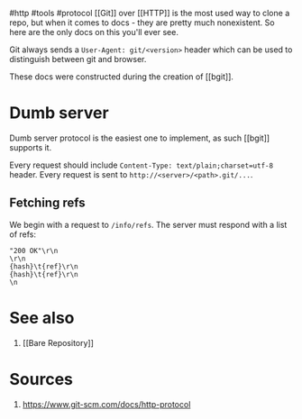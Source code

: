 #http #tools #protocol
[[Git]] over [[HTTP]] is the most used way to clone a repo, but when it comes to docs - they are pretty much nonexistent. So here are the only docs on this you'll ever see.

Git always sends a `User-Agent: git/<version>` header which can be used to distinguish between git and browser.

These docs were constructed during the creation of [[bgit]].
# Dumb server
Dumb server protocol is the easiest one to implement, as such [[bgit]] supports it.

Every request should include `Content-Type: text/plain;charset=utf-8` header.
Every request is sent to `http://<server>/<path>.git/...`.
## Fetching refs
We begin with a request to `/info/refs`. The server must respond with a list of refs:
```bindef
"200 OK"\r\n
\r\n
{hash}\t{ref}\r\n
{hash}\t{ref}\r\n
\n
```
# See also
1. [[Bare Repository]]
# Sources
1. https://www.git-scm.com/docs/http-protocol